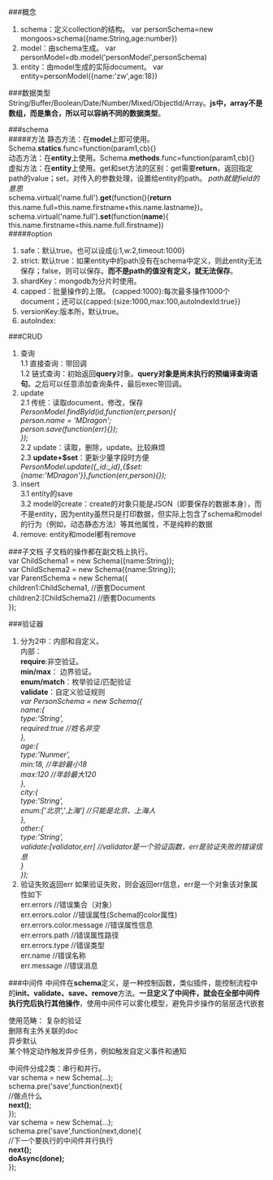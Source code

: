 ###概念  
1. schema：定义collection的结构。  var personSchema=new mongoos>schema({name:String,age:number})  
2. model：由schema生成。  var personModel=db.model('personModel',personSchema)    
3. entity：由model生成的实际document。  var entity=personModel({name:'zw',age:18})  

###数据类型  
String/Buffer/Boolean/Date/Number/Mixed/ObjectId/Array。**js中，array不是数组，而是集合，所以可以容纳不同的数据类型**。  

###schema  
#####方法
静态方法：在**model**上即可使用。 Schema.**statics**.func=function(param1,cb){}  
动态方法：在**entity**上使用。Schema.**methods**.func=function(param1,cb){}  
虚拟方法：在**entity**上使用。get和set方法的区别：get需要**return**，返回指定path的value；set，对传入的参数处理，设置给entity的path。 *path就是field的意思*  
schema.virtual('name.full').**get**(function(){**return** this.name.full=this.name.firstname+this.name.lastname})。 schema.virtual('name.full').**set**(function(**name**){ this.name.firstname=this.name.full.firstname})  
#####option  
1. safe：默认true。也可以设成{j:1,w:2,timeout:1000}    
2. strict: 默认true：如果entity中的path没有在schema中定义，则此entity无法保存；false，则可以保存。**而不是path的值没有定义，就无法保存**。     
3. shardKey：mongodb为分片时使用。  
4. capped：批量操作的上限。  {capped:1000}:每次最多操作1000个document；还可以{capped:{size:1000,max:100,autoIndexId:true}}   
5. versionKey:版本所，默认true。    
6. autoIndex:  

###CRUD
1. 查询  
   1.1 直接查询：带回调  
   1.2 链式查询：初始返回**query**对象。**query对象是尚未执行的预编译查询语句**。之后可以任意添加查询条件，最后exec带回调。  
2. update  
   2.1 传统：读取document，修改，保存
    *PersonModel.findById(id,function(err,person){  
      person.name = 'MDragon';  
      person.save(function(err){});  
    });*  
    2.2 update：读取，删除，update。比较麻烦     
    2.3 **update+$set**：更新少量字段时方便  
    *PersonModel.update({_id:_id},{$set:{name:'MDragon'}},function(err,person){});*  
3. insert  
    3.1 entity的save  
    3.2 model的create：create的对象只能是JSON（即要保存的数据本身），而不是entity，因为entity虽然只是打印数据，但实际上包含了schema和model的行为（例如，动态静态方法）等其他属性，不是纯粹的数据  
4. remove: entity和model都有remove  

###子文档
子文档的操作都在副文档上执行。  
    var ChildSchema1 = new Schema({name:String});  
    var ChildSchema2 = new Schema({name:String});  
    var ParentSchema = new Schema({  
      children1:ChildSchema1,   //嵌套Document  
      children2:[ChildSchema2]  //嵌套Documents  
    });  
    
###验证器
1. 分为2中：内部和自定义。  
   内部：  
      **require**:非空验证。  
      **min/max**： 边界验证。  
      **enum/match**：枚举验证/匹配验证  
      **validate**：自定义验证规则  
      *var PersonSchema = new Schema({  
      name:{  
        type:'String',  
        required:true //姓名非空  
      },  
      age:{  
        type:'Nunmer',  
        min:18,       //年龄最小18  
        max:120     //年龄最大120  
      },  
      city:{  
        type:'String',  
        enum:['北京','上海']  //只能是北京、上海人  
      },  
      other:{  
        type:'String',  
        validate:[validator,err]  //validator是一个验证函数，err是验证失败的错误信息  
      }  
    });*  
2. 验证失败返回err
   如果验证失败，则会返回err信息，err是一个对象该对象属性如下  
    err.errors                //错误集合（对象）  
    err.errors.color          //错误属性(Schema的color属性)  
    err.errors.color.message  //错误属性信息  
    err.errors.path             //错误属性路径  
    err.errors.type             //错误类型  
    err.name                //错误名称  
    err.message                 //错误消息  


###中间件
中间件在**schema**定义，是一种控制函数，类似插件，能控制流程中的**init、validate、save、remove**方法。**一旦定义了中间件，就会在全部中间件执行完后执行其他操作**，使用中间件可以雾化模型，避免异步操作的层层迭代嵌套  

使用范畴：
复杂的验证  
删除有主外关联的doc  
异步默认  
某个特定动作触发异步任务，例如触发自定义事件和通知  

中间件分成2类：串行和并行。  
    var schema = new Schema(...);  
    schema.pre('save',function(next){  
      //做点什么  
      **next()**;  
    });  
    var schema = new Schema(...);  
    schema.pre('save',function(next,done){  
      //下一个要执行的中间件并行执行  
      **next();**  
      **doAsync(done);**  
    });      
    
